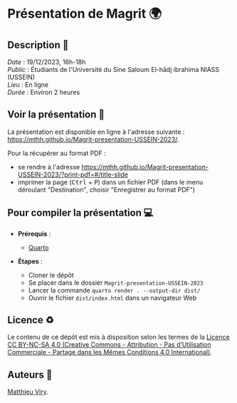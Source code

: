 # Présentation de Magrit 🌍

## Description :memo:

*Date* : 19/12/2023, 16h-18h  
*Public* : Étudiants de l'Université du Sine Saloum El-hâdj ibrahima NIASS (USSEIN)  
*Lieu* : En ligne  
*Durée* : Environ 2 heures  

## Voir la présentation :book:

La présentation est disponible en ligne à l'adresse suivante : https://mthh.github.io/Magrit-presentation-USSEIN-2023/.

Pour la récupérer au format PDF :
- se rendre à l'adresse https://mthh.github.io/Magrit-presentation-USSEIN-2023/?print-pdf=#/title-slide
- imprimer la page (<kbd>Ctrl</kbd> + <kbd>P</kbd>) dans un fichier PDF (dans le menu déroulant "Destination", choisir "Enregistrer au format PDF")


## Pour compiler la présentation :computer:

- **Prérequis** :
  - [Quarto](https://quarto.org)

- **Étapes** :
  - Cloner le dépôt
  - Se placer dans le dossier `Magrit-presentation-USSEIN-2023`
  - Lancer la commande `quarto render . --output-dir dist/`
  - Ouvrir le fichier `dist/index.html` dans un navigateur Web

## Licence :recycle:

Le contenu de ce dépôt est mis à disposition selon les termes de la [Licence CC BY-NC-SA 4.0 (Creative Commons - Attribution - Pas d’Utilisation Commerciale - Partage dans les Mêmes Conditions 4.0 International)](https://creativecommons.org/licenses/by-nc-sa/4.0/deed.fr).

## Auteurs :bust_in_silhouette:

[Matthieu Viry](https://github.com/mthh).